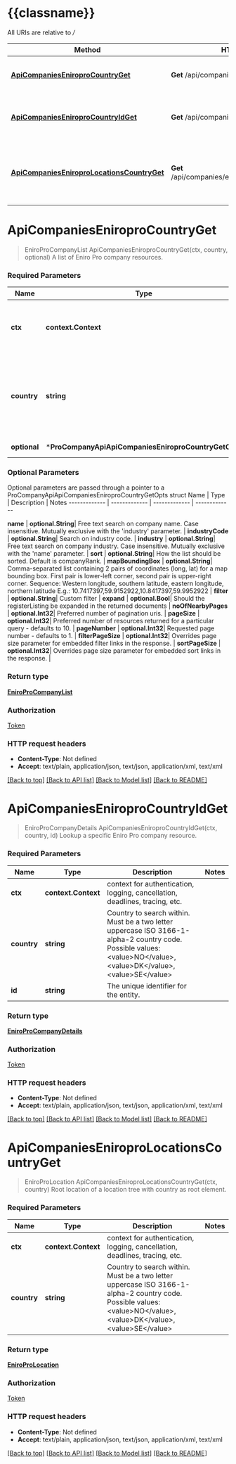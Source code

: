 # {{classname}}

All URIs are relative to */*

Method | HTTP request | Description
------------- | ------------- | -------------
[**ApiCompaniesEniroproCountryGet**](ProCompanyApi.md#ApiCompaniesEniroproCountryGet) | **Get** /api/companies/eniropro/{country} | A list of Eniro Pro company resources.
[**ApiCompaniesEniroproCountryIdGet**](ProCompanyApi.md#ApiCompaniesEniroproCountryIdGet) | **Get** /api/companies/eniropro/{country}/{id} | Lookup a specific Eniro Pro company resource.
[**ApiCompaniesEniroproLocationsCountryGet**](ProCompanyApi.md#ApiCompaniesEniroproLocationsCountryGet) | **Get** /api/companies/eniropro/locations/{country} | Root location of a location tree with country as root element.

# **ApiCompaniesEniroproCountryGet**
> EniroProCompanyList ApiCompaniesEniroproCountryGet(ctx, country, optional)
A list of Eniro Pro company resources.

### Required Parameters

Name | Type | Description  | Notes
------------- | ------------- | ------------- | -------------
 **ctx** | **context.Context** | context for authentication, logging, cancellation, deadlines, tracing, etc.
  **country** | **string**| Country to search within. Must be a two letter uppercase ISO 3166-1-alpha-2 country code.              Possible values:              &lt;value&gt;NO&lt;/value&gt;,              &lt;value&gt;DK&lt;/value&gt;,              &lt;value&gt;SE&lt;/value&gt; | 
 **optional** | ***ProCompanyApiApiCompaniesEniroproCountryGetOpts** | optional parameters | nil if no parameters

### Optional Parameters
Optional parameters are passed through a pointer to a ProCompanyApiApiCompaniesEniroproCountryGetOpts struct
Name | Type | Description  | Notes
------------- | ------------- | ------------- | -------------

 **name** | **optional.String**| Free text search on company name. Case insensitive. Mutually exclusive with the &#x27;industry&#x27; parameter. | 
 **industryCode** | **optional.String**| Search on industry code. | 
 **industry** | **optional.String**| Free text search on company industry. Case insensitive. Mutually exclusive with the &#x27;name&#x27; parameter. | 
 **sort** | **optional.String**| How the list should be sorted. Default is companyRank. | 
 **mapBoundingBox** | **optional.String**| Comma-separated list containing 2 pairs of coordinates (long, lat) for a map bounding box. First pair is lower-left corner, second pair is upper-right corner. Sequence: Western longitude, southern latitude, eastern longitude, northern latitude E.g.: 10.7417397,59.9152922,10.8417397,59.9952922 | 
 **filter** | **optional.String**| Custom filter | 
 **expand** | **optional.Bool**| Should the registerListing be expanded in the returned documents | 
 **noOfNearbyPages** | **optional.Int32**| Preferred number of pagination uris. | 
 **pageSize** | **optional.Int32**| Preferred number of resources returned for a particular query - defaults to 10. | 
 **pageNumber** | **optional.Int32**| Requested page number - defaults to 1. | 
 **filterPageSize** | **optional.Int32**| Overrides page size parameter for embedded filter links in the response. | 
 **sortPageSize** | **optional.Int32**| Overrides page size parameter for embedded sort links in the response. | 

### Return type

[**EniroProCompanyList**](EniroProCompanyList.md)

### Authorization

[Token](../README.md#Token)

### HTTP request headers

 - **Content-Type**: Not defined
 - **Accept**: text/plain, application/json, text/json, application/xml, text/xml

[[Back to top]](#) [[Back to API list]](../README.md#documentation-for-api-endpoints) [[Back to Model list]](../README.md#documentation-for-models) [[Back to README]](../README.md)

# **ApiCompaniesEniroproCountryIdGet**
> EniroProCompanyDetails ApiCompaniesEniroproCountryIdGet(ctx, country, id)
Lookup a specific Eniro Pro company resource.

### Required Parameters

Name | Type | Description  | Notes
------------- | ------------- | ------------- | -------------
 **ctx** | **context.Context** | context for authentication, logging, cancellation, deadlines, tracing, etc.
  **country** | **string**| Country to search within. Must be a two letter uppercase ISO 3166-1-alpha-2 country code.               Possible values:                                  &lt;value&gt;NO&lt;/value&gt;,                                  &lt;value&gt;DK&lt;/value&gt;,                                  &lt;value&gt;SE&lt;/value&gt; | 
  **id** | **string**| The unique identifier for the entity. | 

### Return type

[**EniroProCompanyDetails**](EniroProCompanyDetails.md)

### Authorization

[Token](../README.md#Token)

### HTTP request headers

 - **Content-Type**: Not defined
 - **Accept**: text/plain, application/json, text/json, application/xml, text/xml

[[Back to top]](#) [[Back to API list]](../README.md#documentation-for-api-endpoints) [[Back to Model list]](../README.md#documentation-for-models) [[Back to README]](../README.md)

# **ApiCompaniesEniroproLocationsCountryGet**
> EniroProLocation ApiCompaniesEniroproLocationsCountryGet(ctx, country)
Root location of a location tree with country as root element.

### Required Parameters

Name | Type | Description  | Notes
------------- | ------------- | ------------- | -------------
 **ctx** | **context.Context** | context for authentication, logging, cancellation, deadlines, tracing, etc.
  **country** | **string**| Country to search within. Must be a two letter uppercase ISO 3166-1-alpha-2 country code.               Possible values:                                  &lt;value&gt;NO&lt;/value&gt;,                                  &lt;value&gt;DK&lt;/value&gt;,                                  &lt;value&gt;SE&lt;/value&gt; | 

### Return type

[**EniroProLocation**](EniroProLocation.md)

### Authorization

[Token](../README.md#Token)

### HTTP request headers

 - **Content-Type**: Not defined
 - **Accept**: text/plain, application/json, text/json, application/xml, text/xml

[[Back to top]](#) [[Back to API list]](../README.md#documentation-for-api-endpoints) [[Back to Model list]](../README.md#documentation-for-models) [[Back to README]](../README.md)

